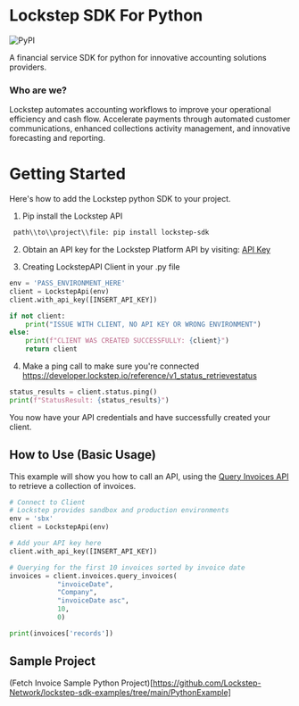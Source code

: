 # Lockstep SDK For Python

![PyPI](https://img.shields.io/pypi/v/lockstep-sdk)

A financial service SDK for python for innovative accounting solutions providers.

### Who are we?

Lockstep automates accounting workflows to improve your operational efficiency and cash flow. Accelerate payments through automated customer communications, enhanced collections activity management, and innovative forecasting and reporting.

# Getting Started

Here's how to add the Lockstep python SDK to your project.

1. Pip install the Lockstep API

```bash
 path\\to\\project\\file: pip install lockstep-sdk
```

2. Obtain an API key for the Lockstep Platform API by visiting: [API Key](https://developer.lockstep.io/docs/api-keys)

3. Creating LockstepAPI Client in your .py file

```python
env = 'PASS_ENVIRONMENT_HERE'
client = LockstepApi(env)
client.with_api_key([INSERT_API_KEY])

if not client:
    print("ISSUE WITH CLIENT, NO API KEY OR WRONG ENVIRONMENT")
else:
    print(f"CLIENT WAS CREATED SUCCESSFULLY: {client}")
    return client
```

4. Make a ping call to make sure you're connected https://developer.lockstep.io/reference/v1_status_retrievestatus

```python
status_results = client.status.ping()
print(f"StatusResult: {status_results}")
```

You now have your API credentials and have successfully created your client.

## How to Use (Basic Usage)

This example will show you how to call an API, using the [Query Invoices API](https://developer.lockstep.io/reference/v1_invoices_queryinvoices) to retrieve a collection of invoices.

```python
# Connect to Client
# Lockstep provides sandbox and production environments
env = 'sbx'
client = LockstepApi(env)

# Add your API key here
client.with_api_key([INSERT_API_KEY])

# Querying for the first 10 invoices sorted by invoice date
invoices = client.invoices.query_invoices(
            "invoiceDate",
            "Company",
            "invoiceDate asc",
            10,
            0)

print(invoices['records'])
```

## Sample Project

(Fetch Invoice Sample Python Project)[https://github.com/Lockstep-Network/lockstep-sdk-examples/tree/main/PythonExample]
